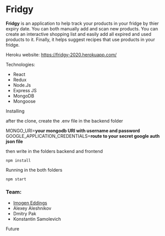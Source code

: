 # Fridgy

**Fridgy** is an application to help track your products in your fridge by thier expiry date. You can both manually add and scan new products.
You can create an interactive shopping list and easily add all expired and used products to it. Finally, it helps suggest recipes that use products in your fridge.

Heroku website:
https://fridgy-2020.herokuapp.com/

Technologies:
* React
* Redux
* Node.Js
* Express JS
* MongoDB
* Mongoose

Installing

after the clone, create the .env file in the backend folder

MONGO_URI=**your mongodb URI with username and password**
GOOGLE_APPLICATION_CREDENTIALS=**route to your secret google auth json file**

then write in the folders backend and frontend

```npm install```

Running in the both folders

```npm start```

### Team:
* [Imogen Eddings](https://github.com/negomi-e)
* Alexey Aleshnikov
* Dmitry Pak
* Konstantin Samolevich

Future
